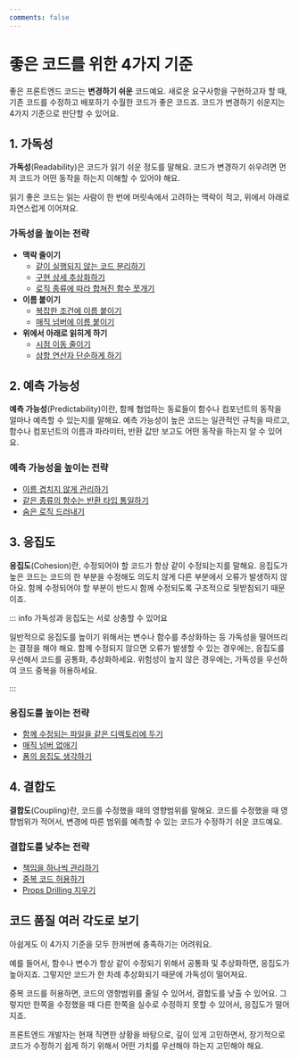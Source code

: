```yaml
---
comments: false
---
```


# 좋은 코드를 위한 4가지 기준

좋은 프론트엔드 코드는 **변경하기 쉬운** 코드예요.
새로운 요구사항을 구현하고자 할 때, 기존 코드를 수정하고 배포하기 수월한 코드가 좋은 코드죠.
코드가 변경하기 쉬운지는 4가지 기준으로 판단할 수 있어요.

## 1. 가독성

**가독성**(Readability)은 코드가 읽기 쉬운 정도를 말해요.
코드가 변경하기 쉬우려면 먼저 코드가 어떤 동작을 하는지 이해할 수 있어야 해요.

읽기 좋은 코드는 읽는 사람이 한 번에 머릿속에서 고려하는 맥락이 적고, 위에서 아래로 자연스럽게 이어져요.

### 가독성을 높이는 전략

- **맥락 줄이기**
  - [같이 실행되지 않는 코드 분리하기](/examples/submit-button.md)
  - [구현 상세 추상화하기](/examples/login-start-page.md)
  - [로직 종류에 따라 합쳐진 함수 쪼개기](/examples/use-page-state-readability.md)
- **이름 붙이기**
  - [복잡한 조건에 이름 붙이기](/examples/condition-name.md)
  - [매직 넘버에 이름 붙이기](/examples/magic-number-readability.md)
- **위에서 아래로 읽히게 하기**
  - [시점 이동 줄이기](/examples/user-policy.md)
  - [삼항 연산자 단순하게 하기](/examples/ternary-operator.md)

## 2. 예측 가능성

**예측 가능성**(Predictability)이란, 함께 협업하는 동료들이 함수나 컴포넌트의 동작을 얼마나 예측할 수 있는지를 말해요.
예측 가능성이 높은 코드는 일관적인 규칙을 따르고, 함수나 컴포넌트의 이름과 파라미터, 반환 값만 보고도 어떤 동작을 하는지 알 수 있어요.

### 예측 가능성을 높이는 전략

- [이름 겹치지 않게 관리하기](/examples/http.md)
- [같은 종류의 함수는 반환 타입 통일하기](/examples/use-user.md)
- [숨은 로직 드러내기](/examples/hidden-logic.md)

## 3. 응집도

**응집도**(Cohesion)란, 수정되어야 할 코드가 항상 같이 수정되는지를 말해요.
응집도가 높은 코드는 코드의 한 부분을 수정해도 의도치 않게 다른 부분에서 오류가 발생하지 않아요.
함께 수정되어야 할 부분이 반드시 함께 수정되도록 구조적으로 뒷받침되기 때문이죠.

::: info 가독성과 응집도는 서로 상충할 수 있어요

일반적으로 응집도를 높이기 위해서는 변수나 함수를 추상화하는 등 가독성을 떨어뜨리는 결정을 해야 해요.
함께 수정되지 않으면 오류가 발생할 수 있는 경우에는, 응집도를 우선해서 코드를 공통화, 추상화하세요.
위험성이 높지 않은 경우에는, 가독성을 우선하여 코드 중복을 허용하세요.

:::

### 응집도를 높이는 전략

- [함께 수정되는 파일을 같은 디렉토리에 두기](/examples/code-directory.md)
- [매직 넘버 없애기](/examples/magic-number-cohesion.md)
- [폼의 응집도 생각하기](/examples/form-fields.md)

## 4. 결합도

**결합도**(Coupling)란, 코드를 수정했을 때의 영향범위를 말해요.
코드를 수정했을 때 영향범위가 적어서, 변경에 따른 범위를 예측할 수 있는 코드가 수정하기 쉬운 코드예요.

### 결합도를 낮추는 전략

- [책임을 하나씩 관리하기](/examples/use-page-state-coupling.md)
- [중복 코드 허용하기](/examples/use-bottom-sheet.md)
- [Props Drilling 지우기](/examples/item-edit-modal.md)

## 코드 품질 여러 각도로 보기

아쉽게도 이 4가지 기준을 모두 한꺼번에 충족하기는 어려워요.

예를 들어서, 함수나 변수가 항상 같이 수정되기 위해서 공통화 및 추상화하면, 응집도가 높아지죠. 그렇지만 코드가 한 차례 추상화되기 때문에 가독성이 떨어져요.

중복 코드를 허용하면, 코드의 영향범위를 줄일 수 있어서, 결합도를 낮출 수 있어요. 그렇지만 한쪽을 수정했을 때 다른 한쪽을 실수로 수정하지 못할 수 있어서, 응집도가 떨어지죠.

프론트엔드 개발자는 현재 직면한 상황을 바탕으로, 깊이 있게 고민하면서, 장기적으로 코드가 수정하기 쉽게 하기 위해서 어떤 가치를 우선해야 하는지 고민해야 해요.
